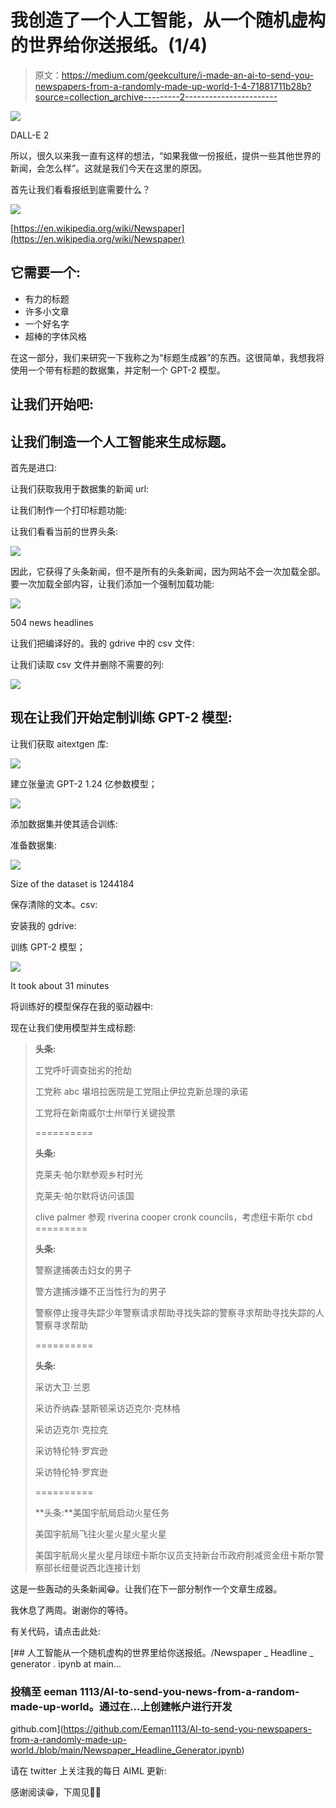 # 我创造了一个人工智能，从一个随机虚构的世界给你送报纸。(1/4)

> 原文：<https://medium.com/geekculture/i-made-an-ai-to-send-you-newspapers-from-a-randomly-made-up-world-1-4-71881711b28b?source=collection_archive---------2----------------------->

![](img/c3b39b6a5639285e2e6040c23dd38221.png)

DALL-E 2

所以，很久以来我一直有这样的想法，“如果我做一份报纸，提供一些其他世界的新闻，会怎么样”。这就是我们今天在这里的原因。

首先让我们看看报纸到底需要什么？

![](img/027bb3cb3c2fe605e1e077c746e650d3.png)

[https://en.wikipedia.org/wiki/Newspaper](https://en.wikipedia.org/wiki/Newspaper)

## 它需要一个:

*   有力的标题
*   许多小文章
*   一个好名字
*   超棒的字体风格

在这一部分，我们来研究一下我称之为“标题生成器”的东西。这很简单，我想我将使用一个带有标题的数据集，并定制一个 GPT-2 模型。

## 让我们开始吧:

## 让我们制造一个人工智能来生成标题。

首先是进口:

让我们获取我用于数据集的新闻 url:

让我们制作一个打印标题功能:

让我们看看当前的世界头条:

![](img/236a4220992c7a3feced8b4751d6b2a6.png)

因此，它获得了头条新闻，但不是所有的头条新闻，因为网站不会一次加载全部。要一次加载全部内容，让我们添加一个强制加载功能:

![](img/27f86d294e5d02b8c9628ab7bc567dfb.png)

504 news headlines

让我们把编译好的。我的 gdrive 中的 csv 文件:

让我们读取 csv 文件并删除不需要的列:

![](img/60311f6e6a12a31837a1259ae9b46a4c.png)

## **现在让我们开始定制训练 GPT-2 模型:**

让我们获取 aitextgen 库:

![](img/766039616314b402aaf54711bdd60c7b.png)

建立张量流 GPT-2 1.24 亿参数模型；

![](img/3b3bb1e636beebd22a621d303b9f2d5a.png)

添加数据集并使其适合训练:

准备数据集:

![](img/8deca6e7ebaaeed9dfe6df38043d0eab.png)

Size of the dataset is 1244184

保存清除的文本。csv:

安装我的 gdrive:

训练 GPT-2 模型；

![](img/2b208ace877692ea4e3c658a8f05a6b9.png)

It took about 31 minutes

将训练好的模型保存在我的驱动器中:

现在让我们使用模型并生成标题:

> **头条:**
> 
> 工党呼吁调查拙劣的抢劫
> 
> 工党称 abc 堪培拉医院是工党阻止伊拉克新总理的承诺
> 
> 工党将在新南威尔士州举行关键投票
> 
> ==========
> 
> **头条:**
> 
> 克莱夫·帕尔默参观乡村时光
> 
> 克莱夫·帕尔默将访问该国
> 
> clive palmer 参观 riverina cooper cronk councils，考虑纽卡斯尔 cbd =========
> 
> **头条:**
> 
> 警察逮捕袭击妇女的男子
> 
> 警方逮捕涉嫌不正当性行为的男子
> 
> 警察停止搜寻失踪少年警察请求帮助寻找失踪的警察寻求帮助寻找失踪的人警察寻求帮助
> 
> ==========
> 
> **头条:**
> 
> 采访大卫·兰恩
> 
> 采访乔纳森·瑟斯顿采访迈克尔·克林格
> 
> 采访迈克尔·克拉克
> 
> 采访特伦特·罗宾逊
> 
> 采访特伦特·罗宾逊
> 
> ==========
> 
> **头条:**美国宇航局启动火星任务
> 
> 美国宇航局飞往火星火星火星火星
> 
> 美国宇航局火星火星月球纽卡斯尔议员支持新台币政府削减资金纽卡斯尔警察部长纽曼说西北连接计划

这是一些轰动的头条新闻😁。让我们在下一部分制作一个文章生成器。

我休息了两周。谢谢你的等待。

有关代码，请点击此处:

[](https://github.com/Eeman1113/AI-to-send-you-newspapers-from-a-randomly-made-up-world./blob/main/Newspaper_Headline_Generator.ipynb) [## 人工智能从一个随机虚构的世界里给你送报纸。/Newspaper _ Headline _ generator . ipynb at main…

### 投稿至 eeman 1113/AI-to-send-you-news-from-a-random-made-up-world。通过在…上创建帐户进行开发

github.com](https://github.com/Eeman1113/AI-to-send-you-newspapers-from-a-randomly-made-up-world./blob/main/Newspaper_Headline_Generator.ipynb) 

请在 twitter 上关注我的每日 AIML 更新:

感谢阅读😁，下周见👋🏼